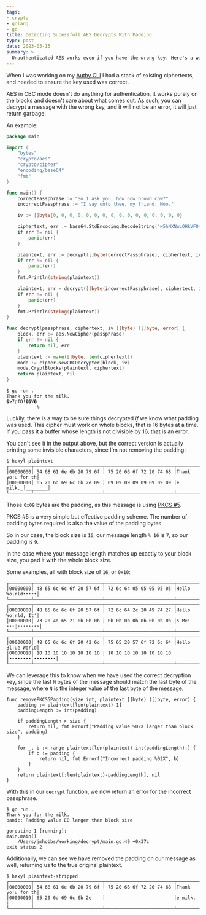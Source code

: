 ```yaml
---
tags:
- crypto
- golang
- go
title: Detecting Sucessfull AES Decrypts With Padding
type: post
date: 2023-05-15
summary: >
  Unauthenticated AES works even if you have the wrong key. Here's a way to tell you have the right key.
---
```


When I was working on my [Authy CLI](/2023/05/12/the-authy-backup-system) I had a stack of existing ciphertexts, and needed to ensure the key used was correct.

AES in CBC mode doesn't do anything for authentication, it works purely on the blocks and doesn't care about what comes out.  As such, you can decrypt a message with the wrong key, and it will not be an error, it will just return garbage.

An example:

```go
package main

import (
	"bytes"
	"crypto/aes"
	"crypto/cipher"
	"encoding/base64"
	"fmt"
)

func main() {
	correctPassphrase := "So I ask you, how now brown cow?"
	incorrectPassphrase := "I say unto thee, my friend. Moo."

	iv := []byte{0, 0, 0, 0, 0, 0, 0, 0, 0, 0, 0, 0, 0, 0, 0, 0}

	ciphertext, err := base64.StdEncoding.DecodeString("w5hNXNwLOHkVF0mmA4Mwz57oMIktUaAjJiiFX/gE770=")
	if err != nil {
		panic(err)
	}

	plaintext, err := decrypt([]byte(correctPassphrase), ciphertext, iv)
	if err != nil {
		panic(err)
	}
	fmt.Println(string(plaintext))

	plaintext, err = decrypt([]byte(incorrectPassphrase), ciphertext, iv)
	if err != nil {
		panic(err)
	}
	fmt.Println(string(plaintext))
}

func decrypt(passphrase, ciphertext, iv []byte) ([]byte, error) {
	block, err := aes.NewCipher(passphrase)
	if err != nil {
		return nil, err
	}
	plaintext := make([]byte, len(ciphertext))
	mode := cipher.NewCBCDecrypter(block, iv)
	mode.CryptBlocks(plaintext, ciphertext)
	return plaintext, nil
}
```

```console
$ go run .
Thank you for the milk.
�>7pfO!��V�
           %
```

Luckily, there is a way to be sure things decrypted _if_ we know what padding was used.  This cipher must work on whole blocks, that is 16 bytes at a time.  If you pass it a buffer whose length is not divisible by 16, that is an error.

You can't see it in the output above, but the correct version is actually printing some invisible characters, since I'm not removing the padding:

```console
$ hexyl plaintext
┌────────┬─────────────────────────┬─────────────────────────┬────────┬────────┐
│00000000│ 54 68 61 6e 6b 20 79 6f ┊ 75 20 66 6f 72 20 74 68 │Thank yo┊u for th│
│00000010│ 65 20 6d 69 6c 6b 2e 09 ┊ 09 09 09 09 09 09 09 09 │e milk._┊________│
└────────┴─────────────────────────┴─────────────────────────┴────────┴────────┘
```

Those `0x09` bytes are the padding, as this message is using [PKCS #5](https://www.rfc-editor.org/rfc/rfc2898).

PKCS #5 is a very simple but effective padding scheme.  The number of padding bytes required is also the value of the padding bytes.

So in our case, the block size is `16`, our message length `% 16` is `7`, so our padding is `9`.

In the case where your message length matches up exactly to your block size, you pad it with the whole block size.

Some examples, all with block size of `16`, or `0x10`:

```
┌────────┬─────────────────────────┬─────────────────────────┬────────┬────────┐
│00000000│ 48 65 6c 6c 6f 20 57 6f ┊ 72 6c 64 05 05 05 05 05 │Hello Wo┊rld•••••│
└────────┴─────────────────────────┴─────────────────────────┴────────┴────────┘
┌────────┬─────────────────────────┬─────────────────────────┬────────┬────────┐
│00000000│ 48 65 6c 6c 6f 20 57 6f ┊ 72 6c 64 2c 20 49 74 27 │Hello Wo┊rld, It'│
│00000010│ 73 20 4d 65 21 0b 0b 0b ┊ 0b 0b 0b 0b 0b 0b 0b 0b │s Me!•••┊••••••••│
└────────┴─────────────────────────┴─────────────────────────┴────────┴────────┘
┌────────┬─────────────────────────┬─────────────────────────┬────────┬────────┐
│00000000│ 48 65 6c 6c 6f 20 42 6c ┊ 75 65 20 57 6f 72 6c 64 │Hello Bl┊ue World│
│00000010│ 10 10 10 10 10 10 10 10 ┊ 10 10 10 10 10 10 10 10 │••••••••┊••••••••│
└────────┴─────────────────────────┴─────────────────────────┴────────┴────────┘
```

We can leverage this to know when we have used the correct decryption key, since the last `N` bytes of the message should match the last byte of the message, where `N` is the integer value of the last byte of the message.

```golang
func removePKCS5Padding(size int, plaintext []byte) ([]byte, error) {
	padding := plaintext[len(plaintext)-1]
	paddingLength := int(padding)

	if paddingLength > size {
		return nil, fmt.Errorf("Padding value %02X larger than block size", padding)
	}

	for _, b := range plaintext[len(plaintext)-int(paddingLength):] {
		if b != padding {
			return nil, fmt.Errorf("Incorrect padding %02X", b)
		}
	}
	return plaintext[:len(plaintext)-paddingLength], nil
}
```

With this in our `decrypt` function, we now return an error for the incorrect passphrase.

```console
$ go run .
Thank you for the milk.
panic: Padding value EB larger than block size

goroutine 1 [running]:
main.main()
	/Users/jmhobbs/Working/decrypt/main.go:49 +0x37c
exit status 2
```

Additionally, we can see we have removed the padding on our message as well, returning us to the true original plaintext.

```console
$ hexyl plaintext-stripped
┌────────┬─────────────────────────┬─────────────────────────┬────────┬────────┐
│00000000│ 54 68 61 6e 6b 20 79 6f ┊ 75 20 66 6f 72 20 74 68 │Thank yo┊u for th│
│00000010│ 65 20 6d 69 6c 6b 2e    ┊                         │e milk. ┊        │
└────────┴─────────────────────────┴─────────────────────────┴────────┴────────┘
```
